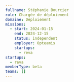 ```yaml
---
fullname: Stéphanie Bourcier
role: Chargée de déploiement
domaine: Déploiement
missions:
  - start: 2024-01-15
    end: 2024-12-15
    status: independent
    employer: Opteamis
    startups:
      - reva
startups:
  - reva
memberType: beta
teams: []
---
```

